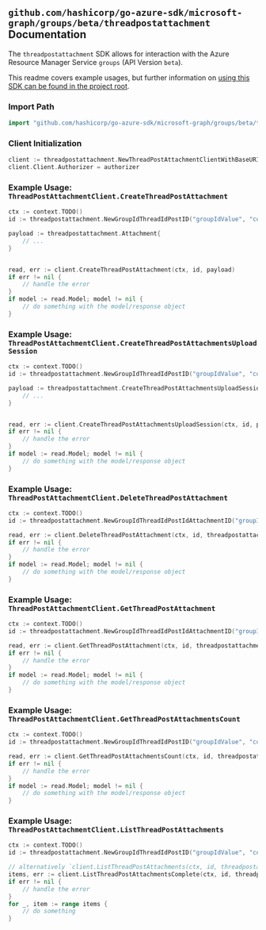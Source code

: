 
## `github.com/hashicorp/go-azure-sdk/microsoft-graph/groups/beta/threadpostattachment` Documentation

The `threadpostattachment` SDK allows for interaction with the Azure Resource Manager Service `groups` (API Version `beta`).

This readme covers example usages, but further information on [using this SDK can be found in the project root](https://github.com/hashicorp/go-azure-sdk/tree/main/docs).

### Import Path

```go
import "github.com/hashicorp/go-azure-sdk/microsoft-graph/groups/beta/threadpostattachment"
```


### Client Initialization

```go
client := threadpostattachment.NewThreadPostAttachmentClientWithBaseURI("https://management.azure.com")
client.Client.Authorizer = authorizer
```


### Example Usage: `ThreadPostAttachmentClient.CreateThreadPostAttachment`

```go
ctx := context.TODO()
id := threadpostattachment.NewGroupIdThreadIdPostID("groupIdValue", "conversationThreadIdValue", "postIdValue")

payload := threadpostattachment.Attachment{
	// ...
}


read, err := client.CreateThreadPostAttachment(ctx, id, payload)
if err != nil {
	// handle the error
}
if model := read.Model; model != nil {
	// do something with the model/response object
}
```


### Example Usage: `ThreadPostAttachmentClient.CreateThreadPostAttachmentsUploadSession`

```go
ctx := context.TODO()
id := threadpostattachment.NewGroupIdThreadIdPostID("groupIdValue", "conversationThreadIdValue", "postIdValue")

payload := threadpostattachment.CreateThreadPostAttachmentsUploadSessionRequest{
	// ...
}


read, err := client.CreateThreadPostAttachmentsUploadSession(ctx, id, payload)
if err != nil {
	// handle the error
}
if model := read.Model; model != nil {
	// do something with the model/response object
}
```


### Example Usage: `ThreadPostAttachmentClient.DeleteThreadPostAttachment`

```go
ctx := context.TODO()
id := threadpostattachment.NewGroupIdThreadIdPostIdAttachmentID("groupIdValue", "conversationThreadIdValue", "postIdValue", "attachmentIdValue")

read, err := client.DeleteThreadPostAttachment(ctx, id, threadpostattachment.DefaultDeleteThreadPostAttachmentOperationOptions())
if err != nil {
	// handle the error
}
if model := read.Model; model != nil {
	// do something with the model/response object
}
```


### Example Usage: `ThreadPostAttachmentClient.GetThreadPostAttachment`

```go
ctx := context.TODO()
id := threadpostattachment.NewGroupIdThreadIdPostIdAttachmentID("groupIdValue", "conversationThreadIdValue", "postIdValue", "attachmentIdValue")

read, err := client.GetThreadPostAttachment(ctx, id, threadpostattachment.DefaultGetThreadPostAttachmentOperationOptions())
if err != nil {
	// handle the error
}
if model := read.Model; model != nil {
	// do something with the model/response object
}
```


### Example Usage: `ThreadPostAttachmentClient.GetThreadPostAttachmentsCount`

```go
ctx := context.TODO()
id := threadpostattachment.NewGroupIdThreadIdPostID("groupIdValue", "conversationThreadIdValue", "postIdValue")

read, err := client.GetThreadPostAttachmentsCount(ctx, id, threadpostattachment.DefaultGetThreadPostAttachmentsCountOperationOptions())
if err != nil {
	// handle the error
}
if model := read.Model; model != nil {
	// do something with the model/response object
}
```


### Example Usage: `ThreadPostAttachmentClient.ListThreadPostAttachments`

```go
ctx := context.TODO()
id := threadpostattachment.NewGroupIdThreadIdPostID("groupIdValue", "conversationThreadIdValue", "postIdValue")

// alternatively `client.ListThreadPostAttachments(ctx, id, threadpostattachment.DefaultListThreadPostAttachmentsOperationOptions())` can be used to do batched pagination
items, err := client.ListThreadPostAttachmentsComplete(ctx, id, threadpostattachment.DefaultListThreadPostAttachmentsOperationOptions())
if err != nil {
	// handle the error
}
for _, item := range items {
	// do something
}
```
